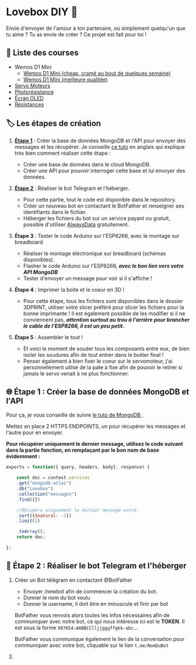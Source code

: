 
# Lovebox DIY :love_letter:

Envie d'envoyer de l'amour à ton partenaire, où simplement quelqu'un que tu aime ? Tu as envie de créer ? Ce projet est fait pour toi !




## :shopping_cart: Liste des courses 
 - Wemos D1 Mini
   - [Wemos D1 Mini (cheap, cramé au bout de quelques semaine)](https://fr.aliexpress.com/item/1005006018009983.html?spm=a2g0o.productlist.main.1.710271d3t6g7PT&algo_pvid=52c3a6c4-c3f6-4a17-950a-76c54a03c795&algo_exp_id=52c3a6c4-c3f6-4a17-950a-76c54a03c795-0&pdp_npi=4%40dis%21EUR%2111.72%213.98%21%21%2188.68%21%21%402103854616982543426884123e755b%2112000035516008089%21sea%21FR%212732995892%21&curPageLogUid=zl0K3OJP8Vpz)
   - [Wemos D1 Mini (meilleure qualitée)](https://www.amazon.fr/AZDelivery-D1-Mini-d%C3%A9veloppement-compatible/dp/B01N9RXGHY/ref=sr_1_2?__mk_fr_FR=%C3%85M%C3%85%C5%BD%C3%95%C3%91&crid=154GH4CHKZNO6&keywords=wemos+d1+mini+azdelivery&qid=1707475930&sprefix=wemos+d1+mini+azdelivery%2Caps%2C76&sr=8-2)
 - [Servo Moteurs](https://fr.aliexpress.com/item/1005005247828609.html?spm=a2g0o.order_list.order_list_main.5.47a45e5bRyADyd&gatewayAdapt=glo2fra)
 - [Photorésistance](https://fr.aliexpress.com/item/1005002388823502.html?spm=a2g0o.productlist.main.29.37cbc2577Uvttn&algo_pvid=6a61f0aa-da98-4b46-9889-7f2f25bc02dd&aem_p4p_detail=2023102510213610602311871836040000145130&algo_exp_id=6a61f0aa-da98-4b46-9889-7f2f25bc02dd-14&pdp_npi=4%40dis%21EUR%213.37%212.36%21%21%213.49%21%21%402103854616982544965095038e755b%2112000020473320432%21sea%21FR%212732995892%21&curPageLogUid=exgoV82lYTlB&search_p4p_id=2023102510213610602311871836040000145130_3)
 - [Écran OLED](https://fr.aliexpress.com/item/32957309383.html?spm=a2g0o.order_list.order_list_main.25.47a45e5bRyADyd&gatewayAdapt=glo2fra)
 - [Résistances](https://fr.aliexpress.com/item/1005005798073776.html?spm=a2g0o.order_list.order_list_main.40.47a45e5bRyADyd&gatewayAdapt=glo2fra)


## :label: Les étapes de création

1. [**Étape 1**](#globe_with_meridians-étape-1--créer-la-base-de-données-mongodb-et-lapi) : Créer la base de données MongoDB et l'API pour envoyer des messages et les récupérer. 
Je conseille [ce tuto](https://youtu.be/FkD_tf8vkfg?si=MpVTI8Q7_iVIJIDb) en anglais qui explique très bien comment réaliser cette étape : 

   - Créer une base de données dans le cloud MongoDB.
   - Créer une API pour pouvoir interroger cette base et lui envoyer des données.

2. [**Étape 2**](#robot-étape-2--réaliser-le-bot-telegram-et-lhéberger) : Réaliser le bot Telegram et l'héberger.
    - Pour cette partie, tout le code est disponible dans le repository.
    - Créer un nouveau bot en contactant le BotFather et renseigner ses identifiants dans le fichier.
    - Héberger les fichiers du bot sur un service payant ou gratuit, possible d'utiliser [AlwaysData](https://www.alwaysdata.com/fr/) gratuitement.

3. **Étape 3** : Tester le code Arduino sur l'ESP8266, avec le montage sur breadboard
   - Réaliser le montage éléctronique sur breadboard (schémas disponibles).
   - Flasher le code Arduino sur l'ESP8266, ***avec le bon lien vers votre API MongoDB***
   - Tester d'envoyer un message pour voir si il s'affiche !

4. **Étape 4** : Imprimer la boite et le coeur en 3D !
   - Pour cette étape, tous les fichiers sont disponibles dans le dossier 3DPRINT, utiliser votre slicer préféré pour slicer les fichiers pour la bonne imprimante ! Il est également possible de les modifier si il ne conviennent pas, ___attention surtout au trou à l'arrière pour brancher le cable de l'ESP8266, il est un peu petit.___

5. **Étape 5** : Assembler le tout !
    - Et voici le moment de souder tous les composants entre eux, de bien isoler les soudures afin de tout entrer dans le boitier final ! 
    - Penser également à bien fixer le coeur sur le servomoteur, j'ai personnellement utilsé de la pate à fixe afin de pouvoir le retirer si jamais le servo venait à ne plus fonctionner.

    
## :globe_with_meridians: Étape 1 : Créer la base de données MongoDB et l'API

Pour ça, je vous conseille de suivre [le tuto de MongoDB ](https://youtu.be/FkD_tf8vkfg?si=MpVTI8Q7_iVIJIDb). 

Mettez en place 2 HTTPS ENDPOINTS, un pour récupérer les messages et l'autre pour en envoyer. 

**Pour récupérer uniquement le dernier message, utilisez le code suivant dans la partie fonction, en remplaçant par le bon nom de base évidemment :**

```javascript
exports = function({ query, headers, body}, response) {

    const doc = context.services
    .get("mongodb-atlas")
    .db("Lovebox")
    .collection("messages")
    .find({})

    //Récupère uniquement le dernier message entré
    .sort({$natural: -1}) 
    .limit(1)

    .toArray();
    return doc;

};
```

## :robot: Étape 2 : Réaliser le bot Telegram et l'héberger

1. Créer un Bot télégram en contactant @BotFather
    - Envoyer /newbot afin de commencer la création du bot.
    - Donner le nom du bot voulu
    - Donner le username, il doit être en minuscule et finir par bot

    BotFather vous renvois alors toutes les infos nécessaires afin de communiquer avec notre bot, ce qui nous intéresse ici est le **TOKEN**. Il est sous la forme `987654:AABBCClljjgggffgkk-abc`...


    BotFather vous communique également le lien de la conversation pour communiquer avec votre bot, cliquable sur le lien `t.me/NomDuBot`

2. 
